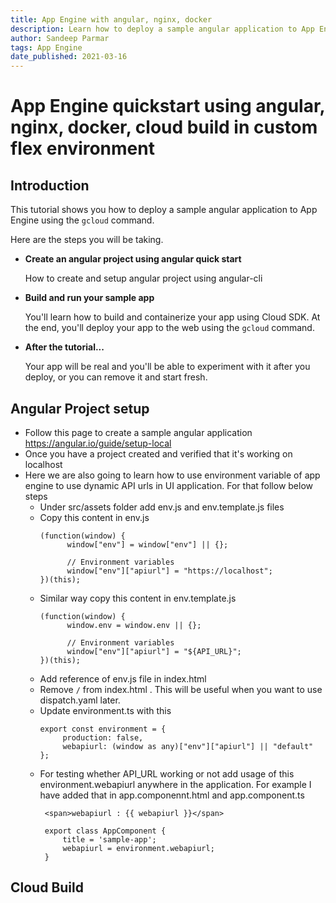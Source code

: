 ```yaml
---
title: App Engine with angular, nginx, docker
description: Learn how to deploy a sample angular application to App Engine using nginx docker container with just one cloud build.
author: Sandeep Parmar
tags: App Engine
date_published: 2021-03-16
---
```


# App Engine quickstart using angular, nginx, docker, cloud build in custom flex environment

## Introduction

This tutorial shows you how to deploy a sample angular application to App Engine using the `gcloud` command.

Here are the steps you will be taking.

*   **Create an angular project using angular quick start**

    How to create and setup angular project using angular-cli

*   **Build and run your sample app**

    You'll learn how to build and containerize your app using Cloud SDK. At the end, you'll deploy your app to the web using the `gcloud`
    command.

*   **After the tutorial...**

    Your app will be real and you'll be able to experiment with it after you
    deploy, or you can remove it and start fresh.

## Angular Project setup

* Follow this page to create a sample angular application https://angular.io/guide/setup-local
* Once you have a project created and verified that it's working on localhost
* Here we are also going to learn how to use environment variable of app engine to use dynamic API urls in UI application. For that follow below steps
  - Under src/assets folder add env.js and env.template.js files
  - Copy this content in env.js
    ```
    (function(window) {
          window["env"] = window["env"] || {};

          // Environment variables
          window["env"]["apiurl"] = "https://localhost";
    })(this);
    ```
   - Similar way copy this content in env.template.js
     ```
     (function(window) {
           window.env = window.env || {};

           // Environment variables
           window["env"]["apiurl"] = "${API_URL}";           
     })(this);
     ```
   - Add reference of env.js file in index.html
   - Remove `/` from index.html <base href="">. This will be useful when you want to use dispatch.yaml later.
   - Update environment.ts with this
     ```
     export const environment = {
          production: false,
          webapiurl: (window as any)["env"]["apiurl"] || "default"                   
     };
     ```
    - For testing whether API_URL working or not add usage of this environment.webapiurl anywhere in the application. For example I have added that in app.componennt.html and         app.component.ts
      ```
       <span>webapiurl : {{ webapiurl }}</span>
       
       export class AppComponent {
           title = 'sample-app';
           webapiurl = environment.webapiurl;
       }
       ```

## Cloud Build
